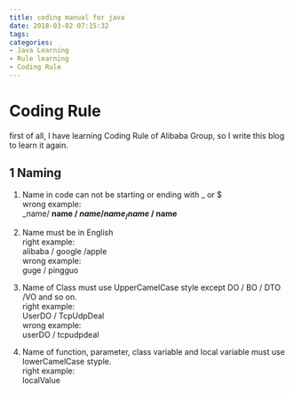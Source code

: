 ```yaml
---
title: coding manual for java
date: 2018-03-02 07:15:32
tags:
categories:
- Java Learning
- Rule learning
- Coding Rule
---
```

# Coding Rule

first of all, I have learning Coding Rule of Alibaba Group, so I write this blog to learn it again.

## 1 Naming
1. Name in code can not be starting or ending with _ or $ <br>
wrong example: <br>  _name/ __name / $name / name_ / name$ / name__

2. Name must be in English<br>
right example: <br> alibaba / google /apple <br>
wrong example: <br> guge / pingguo

3. Name of Class must use UpperCamelCase style except DO / BO / DTO /VO and so on.<br>
right example: <br>UserDO / TcpUdpDeal <br>
wrong example: <br>userDO / tcpudpdeal

4. Name of function, parameter, class variable and local variable must use lowerCamelCase styple.<br>
right example:<br> localValue

 